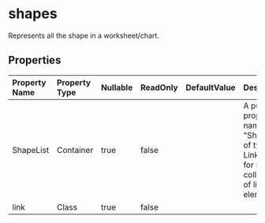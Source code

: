 # **shapes**

Represents all the shape in a worksheet/chart. 

## **Properties**

| Property Name | Property Type | Nullable |  ReadOnly | DefaultValue | Description | 
| :- | :- | :- |:- |  :- | :- |
|ShapeList|Container|true|false |  |A public property named "ShapeList" of type List LinkElement for storing a collection of link elements.|
|link|Class|true|false |  ||

